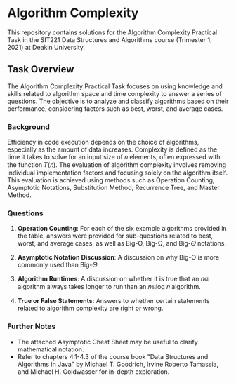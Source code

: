 # Algorithm Complexity

This repository contains solutions for the Algorithm Complexity Practical Task in the SIT221 Data Structures and Algorithms course (Trimester 1, 2021) at Deakin University.

## Task Overview

The Algorithm Complexity Practical Task focuses on using knowledge and skills related to algorithm space and time complexity to answer a series of questions. The objective is to analyze and classify algorithms based on their performance, considering factors such as best, worst, and average cases.

### Background

Efficiency in code execution depends on the choice of algorithms, especially as the amount of data increases. Complexity is defined as the time it takes to solve for an input size of 𝑛 elements, often expressed with the function 𝑇(𝑛). The evaluation of algorithm complexity involves removing individual implementation factors and focusing solely on the algorithm itself. This evaluation is achieved using methods such as Operation Counting, Asymptotic Notations, Substitution Method, Recurrence Tree, and Master Method.

### Questions

1. **Operation Counting**: For each of the six example algorithms provided in the table, answers were provided for sub-questions related to best, worst, and average cases, as well as Big-O, Big-Ω, and Big-𝛩 notations.

2. **Asymptotic Notation Discussion**: A discussion on why Big-O is more commonly used than Big-𝛩.

3. **Algorithm Runtimes**: A discussion on whether it is true that an 𝑛ଶ algorithm always takes longer to run than an 𝑛ଶlog 𝑛 algorithm.

4. **True or False Statements**: Answers to whether certain statements related to algorithm complexity are right or wrong.

### Further Notes

- The attached Asymptotic Cheat Sheet may be useful to clarify mathematical notation.
- Refer to chapters 4.1-4.3 of the course book "Data Structures and Algorithms in Java" by Michael T. Goodrich, Irvine Roberto Tamassia, and Michael H. Goldwasser for in-depth exploration.
